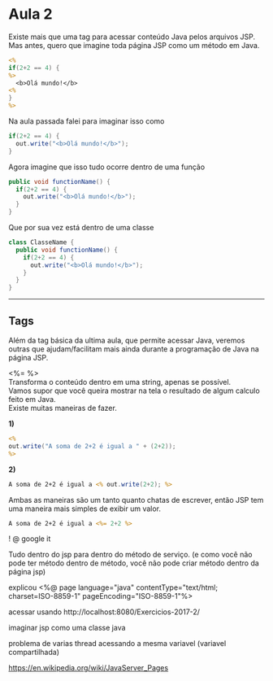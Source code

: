 # Aula 2
Existe mais que uma tag para acessar conteúdo Java pelos arquivos JSP.  
Mas antes, quero que imagine toda página JSP como um método em Java.  

```JSP
<%
if(2+2 == 4) {
%>
  <b>Olá mundo!</b>
<%
}
%>
```
Na aula passada falei para imaginar isso como
```Java
if(2+2 == 4) {
  out.write("<b>Olá mundo!</b>");
}
```
Agora imagine que isso tudo ocorre dentro de uma função
```Java
public void functionName() {
  if(2+2 == 4) {
    out.write("<b>Olá mundo!</b>");
  }
}
```
Que por sua vez está dentro de uma classe
```Java
class ClasseName {
  public void functionName() {
    if(2+2 == 4) {
      out.write("<b>Olá mundo!</b>");
    }
  }
}
```

---

## Tags
Além da tag básica da ultima aula, que permite acessar Java, veremos outras que ajudam/facilitam mais ainda durante a programação de Java na página JSP.  

<%= %>  
Transforma o conteúdo dentro em uma string, apenas se possível.  
Vamos supor que você queira mostrar na tela o resultado de algum calculo feito em Java.  
Existe muitas maneiras de fazer.  

**1)**  
```JSP
<%
out.write("A soma de 2+2 é igual a " + (2+2));
%>
```
**2)**
```JSP
A soma de 2+2 é igual a <% out.write(2+2); %>
```

Ambas as maneiras são um tanto quanto chatas de escrever, então JSP tem uma maneira mais simples de exibir um valor.  
```JSP
A soma de 2+2 é igual a <%= 2+2 %>
```

!
@ google it

Tudo dentro do jsp para dentro do método de serviço.
(e como você não pode ter método dentro de método, você não pode criar método dentro da página jsp)

explicou <%@ page language="java" contentType="text/html; charset=ISO-8859-1" pageEncoding="ISO-8859-1"%>

acessar usando http://localhost:8080/Exercicios-2017-2/

imaginar jsp como uma classe java 

problema de varias thread acessando a mesma variavel (variavel compartilhada)

https://en.wikipedia.org/wiki/JavaServer_Pages

